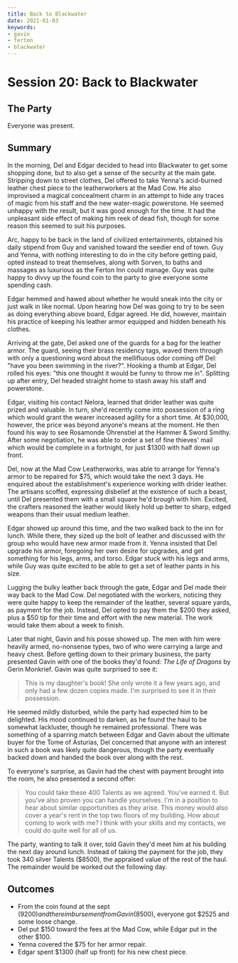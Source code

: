 ```yaml
---
title: Back to Blackwater
date: 2021-01-03
keywords:
- gavin
- ferton
- blackwater
---
```


# Session 20: Back to Blackwater

## The Party

Everyone was present.

## Summary

In the morning, Del and Edgar decided to head into Blackwater to get some shopping done, but to also get a sense of the security at the main gate.
Stripping down to street clothes, Del offered to take Yenna's acid-burned leather chest piece to the leatherworkers at the Mad Cow.
He also improvised a magical concealment charm in an attempt to hide any traces of magic from his staff and the new water-magic powerstone.
He seemed unhappy with the result, but it was good enough for the time.
It had the unpleasant side effect of making him reek of dead fish, though for some reason this seemed to suit his purposes.

Arc, happy to be back in the land of civilized entertainments, obtained his daily stipend from Guy and vanished toward the seedier end of town.
Guy and Yenna, with nothing interesting to do in the city before getting paid, opted instead to treat themselves, along with Sorven, to baths and massages as luxurious as the Ferton Inn could manage.
Guy was quite happy to divvy up the found coin to the party to give everyone some spending cash.

Edgar hemmed and hawed about whether he would sneak into the city or just walk in like normal.
Upon hearing how Del was going to try to be seen as doing everything above board, Edgar agreed.
He did, however, maintain his practice of keeping his leather armor equipped and hidden beneath his clothes.

Arriving at the gate, Del asked one of the guards for a bag for the leather armor.
The guard, seeing their brass residency tags, waved them through with only a questioning word about the mellifluous odor coming off Del: "have you been swimming in the river?".
Hooking a thumb at Edgar, Del rolled his eyes: "this one thought it would be funny to throw me in".
Splitting up after entry, Del headed straight home to stash away his staff and powerstone.

Edgar, visiting his contact Nelora, learned that drider leather was quite prized and valuable.
In turn, she'd recently come into possession of a ring which would grant the wearer increased agility for a short time.
At $30,000, however, the price was beyond anyone's means at the moment.
He then found his way to see Rosamonde Ohrenstiel at the Hammer & Sword Smithy.
After some negotiation, he was able to order a set of fine thieves' mail which would be complete in a fortnight, for just $1300 with half down up front.

Del, now at the Mad Cow Leatherworks, was able to arrange for Yenna's armor to be repaired for $75, which would take the next 3 days.
He enquired about the establishment's experience working with drider leather.
The artisans scoffed, expressing disbelief at the existence of such a beast, until Del presented them with a small square he'd brough with him.
Excited, the crafters reasoned the leather would likely hold up better to sharp, edged weapons than their usual medium leather.

Edgar showed up around this time, and the two walked back to the inn for lunch.
While there, they sized up the bolt of leather and discussed with thr group who would have new armor made from it.
Yenna insisted that Del upgrade his armor, foregoing her own desire for upgrades, and get something for his legs, arms, and torso.
Edgar stuck with his legs and arms, while Guy was quite excited to be able to get a set of leather pants in his size.

Lugging the bulky leather back through the gate, Edgar and Del made their way back to the Mad Cow.
Del negotiated with the workers, noticing they were quite happy to keep the remainder of the leather, several square yards, as payment for the job.
Instead, Del opted to pay them the $200 they asked, plus a $50 tip for their time and effort with the new material.
The work would take them about a week to finish.

Later that night, Gavin and his posse showed up.
The men with him were heavily armed, no-nonsense types, two of who were carrying a large and heavy chest.
Before getting down to their primary business, the party presented Gavin with one of the books they'd found: _The Life of Dragons_ by Gerin Monkrief.
Gavin was quite surprised to see it:

> This is my daughter's book!
> She only wrote it a few years ago, and only had a few dozen copies made.
> I'm surprised to see it in their possession.

He seemed mildly disturbed, while the party had expected him to be delighted.
His mood continued to darken, as he found the haul to be somewhat lackluster, though he remained professional.
There was something of a sparring match between Edgar and Gavin about the ultimate buyer for the Tome of Asturias, Del concerned that anyone with an interest in such a book was likely quite dangerous, though the party eventually backed down and handed the book over along with the rest.

To everyone's surprise, as Gavin had the chest with payment brought into the room, he also presented a second offer:

> You could take these 400 Talents as we agreed.  You've earned it.
> But you've also proven you can handle yourselves.
> I'm in a position to hear about similar opportunities as they arise.
> This money would also cover a year's rent in the top two floors of my building.
> How about coming to work with me?
> I think with your skills and my contacts, we could do quite well for all of us.

The party, wanting to talk it over, told Gavin they'd meet him at his building the next day around lunch.
Instead of taking the payment for the job, they took 340 silver Talents ($8500), the appraised value of the rest of the haul.
The remainder would be worked out the following day.

## Outcomes

* From the coin found at the sept ($9200) and the reimbursement from Gavin ($8500), everyone got $2525 and some loose change.
* Del put $150 toward the fees at the Mad Cow, while Edgar put in the other $100.
* Yenna covered the $75 for her armor repair.
* Edgar spent $1300 (half up front) for his new chest piece.
